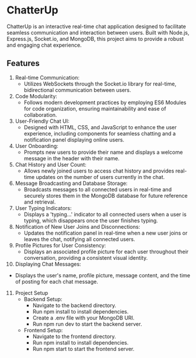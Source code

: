 # ChatterUp
ChatterUp is an interactive real-time chat application designed to facilitate seamless communication and interaction between users. Built with Node.js, Express.js, Socket.io, and MongoDB, this project aims to provide a robust and engaging chat experience.

## Features
1. Real-time Communication:
   - Utilizes WebSockets through the Socket.io library for real-time, bidirectional communication between users.
2. Code Modularity:
   - Follows modern development practices by employing ES6 Modules for code organization, ensuring maintainability and ease of collaboration.
3. User-Friendly Chat UI:
   - Designed with HTML, CSS, and JavaScript to enhance the user experience, including components for seamless chatting and a notification panel displaying online users.
4. User Onboarding:
   - Prompts new users to provide their name and displays a welcome message in the header with their name.
5. Chat History and User Count:
   - Allows newly joined users to access chat history and provides real-time updates on the number of users currently in the chat.
6. Message Broadcasting and Database Storage:
   - Broadcasts messages to all connected users in real-time and securely stores them in the MongoDB database for future reference and retrieval.
7. User Typing Indicators:
   - Displays a 'typing...' indicator to all connected users when a user is typing, which disappears once the user finishes typing.
8. Notification of New User Joins and Disconnections:
   - Updates the notification panel in real-time when a new user joins or leaves the chat, notifying all connected users.
9. Profile Pictures for User Consistency:
   - Displays an associated profile picture for each user throughout their conversation, providing a consistent visual identity.
10. Displaying Chat Messages:
   - Displays the user's name, profile picture, message content, and the time of posting for each chat message.
11. Project Setup
    - Backend Setup:
      - Navigate to the backend directory.
      - Run npm install to install dependencies.
      - Create a .env file with your MongoDB URI.
      - Run npm run dev to start the backend server.
    - Frontend Setup:
      - Navigate to the frontend directory.
      - Run npm install to install dependencies.
      - Run npm start to start the frontend server.
